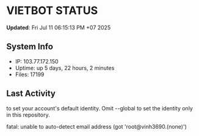 # VIETBOT STATUS
**Updated**: Fri Jul 11 06:15:13 PM +07 2025

## System Info
- IP: 103.77.172.150
- Uptime: up 5 days, 22 hours, 2 minutes
- Files: 17199

## Last Activity

to set your account's default identity.
Omit --global to set the identity only in this repository.

fatal: unable to auto-detect email address (got 'root@vinh3690.(none)')
